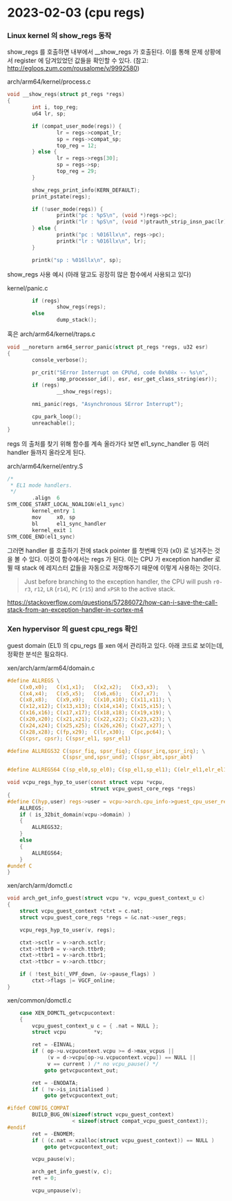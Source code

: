 # 2023-02-03 (cpu regs)

### Linux kernel 의 show_regs 동작

show_regs 를 호출하면 내부에서 __show_regs 가 호출된다. 이를 통해 문제 상황에서 register 에 담겨있었던 값들을 확인할 수 있다. (참고: http://egloos.zum.com/rousalome/v/9992580)

arch/arm64/kernel/process.c

```c
void __show_regs(struct pt_regs *regs)
{
        int i, top_reg;
        u64 lr, sp;

        if (compat_user_mode(regs)) {
                lr = regs->compat_lr;
                sp = regs->compat_sp;
                top_reg = 12;
        } else {
                lr = regs->regs[30];
                sp = regs->sp;
                top_reg = 29;
        }

        show_regs_print_info(KERN_DEFAULT);
        print_pstate(regs);

        if (!user_mode(regs)) {
                printk("pc : %pS\n", (void *)regs->pc);
                printk("lr : %pS\n", (void *)ptrauth_strip_insn_pac(lr));
        } else {
                printk("pc : %016llx\n", regs->pc);
                printk("lr : %016llx\n", lr);
        }

        printk("sp : %016llx\n", sp);


```

show_regs 사용 예시 (아래 말고도 굉장히 많은 함수에서 사용되고 있다)

kernel/panic.c

```c
        if (regs)
                show_regs(regs);
        else
                dump_stack();
```

혹은 arch/arm64/kernel/traps.c

```c
void __noreturn arm64_serror_panic(struct pt_regs *regs, u32 esr)
{
        console_verbose();

        pr_crit("SError Interrupt on CPU%d, code 0x%08x -- %s\n",
                smp_processor_id(), esr, esr_get_class_string(esr));
        if (regs)
                __show_regs(regs);

        nmi_panic(regs, "Asynchronous SError Interrupt");

        cpu_park_loop();
        unreachable();
}
```

regs 의 출처를 찾기 위해 함수를 계속 올라가다 보면 el1_sync_handler 등 여러 handler 들까지 올라오게 된다.

arch/arm64/kernel/entry.S

```c
/*
 * EL1 mode handlers.
 */
        .align  6
SYM_CODE_START_LOCAL_NOALIGN(el1_sync)
        kernel_entry 1
        mov     x0, sp
        bl      el1_sync_handler
        kernel_exit 1
SYM_CODE_END(el1_sync)
```

그러면 handler 를 호출하기 전에 stack pointer 를 첫번째 인자 (x0) 로 넘겨주는 것을 볼 수 있다. 이것이 함수에서는 regs 가 된다. 이는 CPU 가 exception handler 로 뛸 때 stack 에 레지스터 값들을 자동으로 저장해주기 때문에 이렇게 사용하는 것이다.

> Just before branching to the exception handler, the CPU will push `r0-r3`, `r12`, `LR` (`r14`), `PC` (`r15`) and `xPSR` to the active stack.

https://stackoverflow.com/questions/57286072/how-can-i-save-the-call-stack-from-an-exception-handler-in-cortex-m4

### Xen hypervisor 의 guest cpu_regs 확인

guest domain (EL1) 의 cpu_regs 를 xen 에서 관리하고 있다. 아래 코드로 보이는데, 정확한 분석은 필요하다.

xen/arch/arm/arm64/domain.c

```c
#define ALLREGS \
    C(x0,x0);   C(x1,x1);   C(x2,x2);   C(x3,x3);   \
    C(x4,x4);   C(x5,x5);   C(x6,x6);   C(x7,x7);   \
    C(x8,x8);   C(x9,x9);   C(x10,x10); C(x11,x11); \
    C(x12,x12); C(x13,x13); C(x14,x14); C(x15,x15); \
    C(x16,x16); C(x17,x17); C(x18,x18); C(x19,x19); \
    C(x20,x20); C(x21,x21); C(x22,x22); C(x23,x23); \
    C(x24,x24); C(x25,x25); C(x26,x26); C(x27,x27); \
    C(x28,x28); C(fp,x29);  C(lr,x30);  C(pc,pc64); \
    C(cpsr, cpsr); C(spsr_el1, spsr_el1)

#define ALLREGS32 C(spsr_fiq, spsr_fiq); C(spsr_irq,spsr_irq); \
                  C(spsr_und,spsr_und); C(spsr_abt,spsr_abt)

#define ALLREGS64 C(sp_el0,sp_el0); C(sp_el1,sp_el1); C(elr_el1,elr_el1)

void vcpu_regs_hyp_to_user(const struct vcpu *vcpu,
                           struct vcpu_guest_core_regs *regs)
{
#define C(hyp,user) regs->user = vcpu->arch.cpu_info->guest_cpu_user_regs.hyp
    ALLREGS;
    if ( is_32bit_domain(vcpu->domain) )
    {
        ALLREGS32;
    }
    else
    {
        ALLREGS64;
    }
#undef C
}
```

xen/arch/arm/domctl.c

```c
void arch_get_info_guest(struct vcpu *v, vcpu_guest_context_u c)
{
    struct vcpu_guest_context *ctxt = c.nat;
    struct vcpu_guest_core_regs *regs = &c.nat->user_regs;

    vcpu_regs_hyp_to_user(v, regs);

    ctxt->sctlr = v->arch.sctlr;
    ctxt->ttbr0 = v->arch.ttbr0;
    ctxt->ttbr1 = v->arch.ttbr1;
    ctxt->ttbcr = v->arch.ttbcr;

    if ( !test_bit(_VPF_down, &v->pause_flags) )
        ctxt->flags |= VGCF_online;
}
```

xen/common/domctl.c

```c
    case XEN_DOMCTL_getvcpucontext:
    {
        vcpu_guest_context_u c = { .nat = NULL };
        struct vcpu         *v;

        ret = -EINVAL;
        if ( op->u.vcpucontext.vcpu >= d->max_vcpus ||
             (v = d->vcpu[op->u.vcpucontext.vcpu]) == NULL ||
             v == current ) /* no vcpu_pause() */
            goto getvcpucontext_out;

        ret = -ENODATA;
        if ( !v->is_initialised )
            goto getvcpucontext_out;

#ifdef CONFIG_COMPAT
        BUILD_BUG_ON(sizeof(struct vcpu_guest_context)
                     < sizeof(struct compat_vcpu_guest_context));
#endif
        ret = -ENOMEM;
        if ( (c.nat = xzalloc(struct vcpu_guest_context)) == NULL )
            goto getvcpucontext_out;

        vcpu_pause(v);

        arch_get_info_guest(v, c);
        ret = 0;

        vcpu_unpause(v);
```

